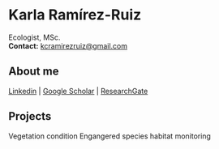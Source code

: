 # Karla Ramírez-Ruiz
Ecologist, MSc. 	
**Contact:** kcramirezruiz@gmail.com

## About me
[Linkedin](https://www.linkedin.com/in/karlarr/) | [Google Scholar](https://scholar.google.com/citations?hl=es&user=DchdX-AAAAAJ&view_op=list_works) | [ResearchGate](https://www.researchgate.net/profile/Karla-Ramirez-Ruiz?ev=prf_overview)

## Projects
Vegetation condition
Engangered species habitat monitoring
